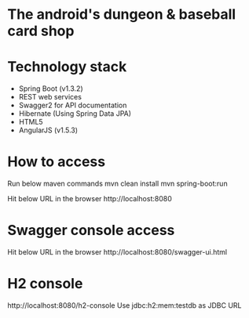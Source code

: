 # The android's dungeon & baseball card shop



# Technology stack
* Spring Boot (v1.3.2)
* REST web services
* Swagger2 for API documentation
* Hibernate (Using Spring Data JPA)
* HTML5
* AngularJS (v1.5.3)  


# How to access
Run below maven commands
mvn clean install
mvn spring-boot:run

Hit below URL in the browser
http://localhost:8080


# Swagger console access
Hit below URL in the browser
http://localhost:8080/swagger-ui.html


# H2 console
http://localhost:8080/h2-console
Use jdbc:h2:mem:testdb as JDBC URL
